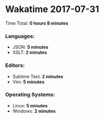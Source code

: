 # Wakatime 2017-07-31

Time Total: **0 hours 8 minutes**

### Languages:
- JSON: **5 minutes** 
- XSLT: **2 minutes** 

### Editors:
- Sublime Text: **2 minutes** 
- Vim: **5 minutes** 

### Operating Systems:
- Linux: **5 minutes** 
- Windows: **2 minutes** 

